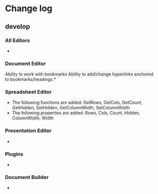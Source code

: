 # Change log
## develop
### All Editors
* 

### Document Editor
Ability to work with bookmarks
Ability to add/change hyperlinks anchored to bookmarks/headings
* 

### Spreadsheet Editor
* The following functions are added: GetRows, GetCols, GetCount, GetHidden, SetHidden, GetColumnWidth, SetColumnWidth
* The following properties are added: Rows, Cols, Count, Hidden, ColumnWidth, Width

### Presentation Editor
* 

### Plugins
* 

### Document Builder
* 
